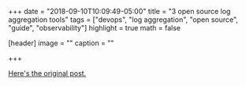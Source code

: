 +++
date = "2018-09-10T10:09:49-05:00"
title = "3 open source log aggregation tools"
tags = ["devops", "log aggregation", "open source", "guide", "observability"]
highlight = true
math = false

[header]
  image = ""
  caption = ""

+++

[Here's the original post.](https://opensource.com/article/18/9/open-source-log-aggregation-tools)
